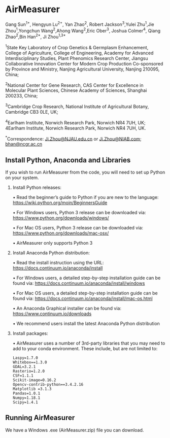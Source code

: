 # AirMeasurer

Gang Sun<sup>1+</sup>, Hengyun Lu<sup>2+</sup>, Yan Zhao<sup>2</sup>, Robert Jackson<sup>3</sup>,Yulei Zhu<sup>1</sup>,Jie Zhou<sup>1</sup>,Yongchun Wang<sup>2</sup>,Ahong Wang<sup>2</sup>,Eric Ober<sup>3</sup>, Joshua Colmer<sup>4</sup>, Qiang Zhao<sup>2</sup>,Bin Han<sup>2*</sup>, Ji Zhou<sup>1,3*</sup>

<sup>1</sup>State Key Laboratory of Crop Genetics & Germplasm Enhancement, College of Agriculture, College of Engineering, Academy for Advanced Interdisciplinary Studies, Plant Phenomics Research Center, Jiangsu Collaborative Innovation Center for Modern Crop Production Co-sponsored by Province and Ministry, Nanjing Agricultural University, Nanjing 210095, China;

<sup>2</sup>National Center for Gene Research, CAS Center for Excellence in Molecular Plant Sciences, Chinese Academy of Sciences, Shanghai 200233, China;

<sup>3</sup>Cambridge Crop Research, National Institute of Agricultural Botany, Cambridge CB3 0LE, UK;

<sup>4</sup>Earlham Institute, Norwich Research Park, Norwich NR4 7UH, UK; 4Earlham Institute, Norwich Research Park, Norwich NR4 7UH, UK.

<sup>*</sup>Correspondence: Ji.Zhou@NJAU.edu.cn or Ji.Zhou@NIAB.com; bhan@ncgr.ac.cn

## Install Python, Anaconda and Libraries
If you wish to run AirMeasurer from the code, you will need to set up Python on your system. 

1. Install Python releases:
   
   •	Read the beginner’s guide to Python if you are new to the language: 
   https://wiki.python.org/moin/BeginnersGuide
   
   •	For Windows users, Python 3 release can be downloaded via: 
   https://www.python.org/downloads/windows/
   
   •	For Mac OS users, Python 3 release can be downloaded via: 
   https://www.python.org/downloads/mac-osx/
   
   •	AirMeasurer only supports Python 3

2. Install Anaconda Python distribution:
   
   •	Read the install instruction using the URL: https://docs.continuum.io/anaconda/install
   
   •	For Windows users, a detailed step-by-step installation guide can be found via: 
   https://docs.continuum.io/anaconda/install/windows 
   
   •	For Mac OS users, a detailed step-by-step installation guide can be found via:
   https://docs.continuum.io/anaconda/install/mac-os.html
   
   •	An Anaconda Graphical installer can be found via: 
   https://www.continuum.io/downloads

   •	We recommend users install the latest Anaconda Python distribution

3. Install packages:

   • AirMeasurer uses a number of 3rd-party libraries that you may need to add to your conda environment.
   These include, but are not limited to:
   
       Laspy=1.7.0
       Whitebox==1.3.0
       GDAL=3.2.1
       Rasterio=1.2.0
       CSF=1.1.1
       Scikit-image=0.16.2
       Opencv-contrib-python==3.4.2.16
       Matplotlib =3.1.3
       Pandas=1.0.1
       Numpy=1.18.1
       Scipy=1.4.1
   
## Running AirMeasurer

We have a Windows .exe (AirMeasurer.zip)  file you can download.
